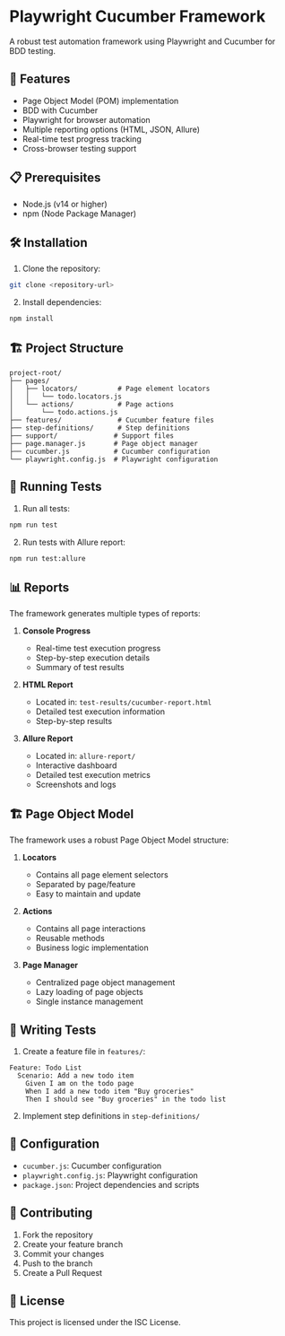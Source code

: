 # Playwright Cucumber Framework

A robust test automation framework using Playwright and Cucumber for BDD testing.

## 🚀 Features

- Page Object Model (POM) implementation
- BDD with Cucumber
- Playwright for browser automation
- Multiple reporting options (HTML, JSON, Allure)
- Real-time test progress tracking
- Cross-browser testing support

## 📋 Prerequisites

- Node.js (v14 or higher)
- npm (Node Package Manager)

## 🛠️ Installation

1. Clone the repository:
```bash
git clone <repository-url>
```

2. Install dependencies:
```bash
npm install
```

## 🏗️ Project Structure

```
project-root/
├── pages/
│   ├── locators/          # Page element locators
│   │   └── todo.locators.js
│   └── actions/           # Page actions
│       └── todo.actions.js
├── features/              # Cucumber feature files
├── step-definitions/      # Step definitions
├── support/              # Support files
├── page.manager.js       # Page object manager
├── cucumber.js           # Cucumber configuration
└── playwright.config.js  # Playwright configuration
```

## 🚀 Running Tests

1. Run all tests:
```bash
npm run test
```

2. Run tests with Allure report:
```bash
npm run test:allure
```

## 📊 Reports

The framework generates multiple types of reports:

1. **Console Progress**
   - Real-time test execution progress
   - Step-by-step execution details
   - Summary of test results

2. **HTML Report**
   - Located in: `test-results/cucumber-report.html`
   - Detailed test execution information
   - Step-by-step results

3. **Allure Report**
   - Located in: `allure-report/`
   - Interactive dashboard
   - Detailed test execution metrics
   - Screenshots and logs

## 🏗️ Page Object Model

The framework uses a robust Page Object Model structure:

1. **Locators**
   - Contains all page element selectors
   - Separated by page/feature
   - Easy to maintain and update

2. **Actions**
   - Contains all page interactions
   - Reusable methods
   - Business logic implementation

3. **Page Manager**
   - Centralized page object management
   - Lazy loading of page objects
   - Single instance management

## 📝 Writing Tests

1. Create a feature file in `features/`:
```gherkin
Feature: Todo List
  Scenario: Add a new todo item
    Given I am on the todo page
    When I add a new todo item "Buy groceries"
    Then I should see "Buy groceries" in the todo list
```

2. Implement step definitions in `step-definitions/`

## 🔧 Configuration

- `cucumber.js`: Cucumber configuration
- `playwright.config.js`: Playwright configuration
- `package.json`: Project dependencies and scripts

## 🤝 Contributing

1. Fork the repository
2. Create your feature branch
3. Commit your changes
4. Push to the branch
5. Create a Pull Request

## 📄 License

This project is licensed under the ISC License. 